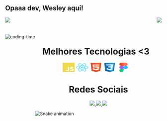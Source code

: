 ## Opaaa dev, Wesley aqui!
<div>
  <img  height="180em" src="https://github-readme-stats.vercel.app/api?username=wesley278&show_icons=true&react&include_all_commits=true&count_private=true"/>
  <img align="right" height="180em" src="https://github-readme-stats.vercel.app/api/top-langs/?username=wesley278&layout=compact&langs_count=16&react"/>
</div>
<br>

<div  align="center"> 
  <div style="display: inline_block"><br>
    <img align="left" height="250" alt="coding-time" src="https://github.com/wesley278/LuigiGf/blob/main/code.gif?raw=true">
    <h1 align="center">Melhores Tecnologias <3</h1>
    <img align="center" height="30" width="40" alt="js-icon"  src="https://raw.githubusercontent.com/devicons/devicon/master/icons/javascript/javascript-plain.svg">
    <img align="center" height="30" width="40" alt="react-icon" src="https://raw.githubusercontent.com/devicons/devicon/master/icons/react/react-original.svg">
    <img align="center" height="30" width="40" alt="html-icon" src="https://raw.githubusercontent.com/devicons/devicon/master/icons/html5/html5-original.svg">
    <img align="center" height="30" width="40" alt="css-icon" src="https://raw.githubusercontent.com/devicons/devicon/master/icons/css3/css3-original.svg">
    <img align="center" height="30" width="40" alt="figma-icon" src="https://raw.githubusercontent.com/devicons/devicon/master/icons/figma/figma-original.svg">
  
   </div>
    
  
  <h1 align="center">Redes Sociais</h1>
    <a href = "mailto: wesleydasilva278@gmail.com">
      <img width="30" src="https://th.bing.com/th/id/R.229079c8f5240851cece598cf8eee770?rik=JND2PKmC%2fxzB1w&riu=http%3a%2f%2fpngimg.com%2fuploads%2femail%2femail_PNG11.png&ehk=6sNwAjueFilXp3tCehLPbXDGgZgsYZdR7y6dZ3vpSk4%3d&risl=&pid=ImgRaw&r=0">
    </a>
    <a href = "https://www.linkedin.com/in/wesleysouza278/">
      <img width="40" src="https://myclouddoor.com/wp-content/uploads/2019/11/Linkedin-logo.png">
    </a>
    <a href = "https://instagram.com/wesley_dwb?igshid=ZGUzMzM3NWJiOQ==">
      <img width="25" src="https://i2.wp.com/www.multarte.com.br/wp-content/uploads/2019/03/logo-instagram-png-fundo-transparente.png?fit=696%2C696&ssl=1">
    </a>
</div>
  
![Snake animation](https://github.com/LuigiGF/LuigiGF/blob/output/github-contribution-grid-snake.svg)
